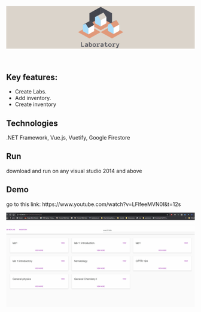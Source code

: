 ![alt laboratory](cover1.png)

<br/>
<h2>Key features:</h2>
<ul>
    <li>Create Labs.</li>
    <li>Add inventory.</li>
    <li>Create inventory</li>
</ul>

<h2>Technologies</h2>
<p>.NET Framework, Vue.js, Vuetify, Google Firestore</p>

<h2>Run</h2>
<p>download and run on any visual studio 2014 and above</p>

<h2>Demo</h2>
<p>go to this link: https://www.youtube.com/watch?v=LFlfeeMVN0I&t=12s</p>

<img src="screenshots/index.gif" />
